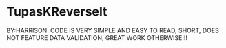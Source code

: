 # TupasKReverseIt
BY:HARRISON.
CODE IS VERY SIMPLE AND EASY TO READ,   SHORT,   DOES NOT FEATURE DATA VALIDATION,    GREAT WORK OTHERWISE!!!

